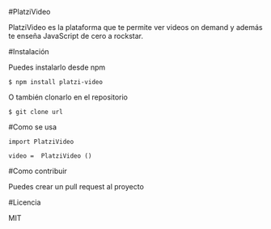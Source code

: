 #PlatziVideo

PlatziVideo es la plataforma que te permite ver videos on demand y además
te enseña JavaScript de cero a rockstar.

#Instalación

Puedes instalarlo desde npm

    $ npm install platzi-video

O también clonarlo en el repositorio

    $ git clone url

#Como se usa

    import PlatziVideo

    video =  PlatziVideo ()

#Como contribuir

Puedes crear un pull request al proyecto

#Licencia

MIT

